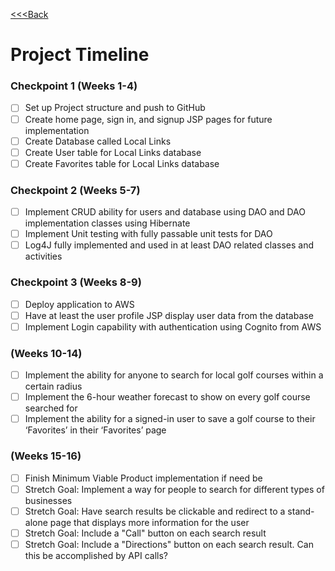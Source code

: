 [<<<Back](../README.md)
# Project Timeline

### Checkpoint 1 (Weeks 1-4)
- [ ] Set up Project structure and push to GitHub
- [ ] Create home page, sign in, and signup JSP pages for future implementation
- [ ] Create Database called Local Links
- [ ] Create User table for Local Links database
- [ ] Create Favorites table for Local Links database
### Checkpoint 2 (Weeks 5-7)
- [ ] Implement CRUD ability for users and database using DAO and DAO implementation classes using Hibernate
- [ ] Implement Unit testing with fully passable unit tests for DAO
- [ ] Log4J fully implemented and used in at least DAO related classes and activities
### Checkpoint 3 (Weeks 8-9)
- [ ] Deploy application to AWS
- [ ] Have at least the user profile JSP display user data from the database
- [ ] Implement Login capability with authentication using Cognito from AWS
### (Weeks 10-14)
- [ ] Implement the ability for anyone to search for local golf courses within a certain radius
- [ ] Implement the 6-hour weather forecast to show on every golf course searched for
- [ ] Implement the ability for a signed-in user to save a golf course to their ‘Favorites’ in their ‘Favorites’ page
### (Weeks 15-16)
- [ ] Finish Minimum Viable Product implementation if need be
- [ ] Stretch Goal: Implement a way for people to search for different types of businesses
- [ ] Stretch Goal: Have search results be clickable and redirect to a stand-alone page that displays more information for the user
- [ ] Stretch Goal: Include a "Call" button on each search result
- [ ] Stretch Goal: Include a "Directions" button on each search result. Can this be accomplished by API calls?